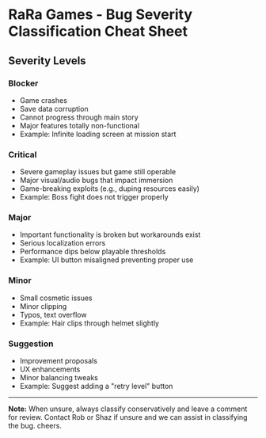 
# RaRa Games - Bug Severity Classification Cheat Sheet

## Severity Levels

### Blocker
- Game crashes
- Save data corruption
- Cannot progress through main story
- Major features totally non-functional
- Example: Infinite loading screen at mission start

### Critical
- Severe gameplay issues but game still operable
- Major visual/audio bugs that impact immersion
- Game-breaking exploits (e.g., duping resources easily)
- Example: Boss fight does not trigger properly

### Major
- Important functionality is broken but workarounds exist
- Serious localization errors
- Performance dips below playable thresholds
- Example: UI button misaligned preventing proper use

### Minor
- Small cosmetic issues
- Minor clipping
- Typos, text overflow
- Example: Hair clips through helmet slightly

### Suggestion
- Improvement proposals
- UX enhancements
- Minor balancing tweaks
- Example: Suggest adding a "retry level" button

---

**Note:** When unsure, always classify conservatively and leave a comment for review. Contact Rob or Shaz if unsure and we can assist in classifying the bug. cheers.
